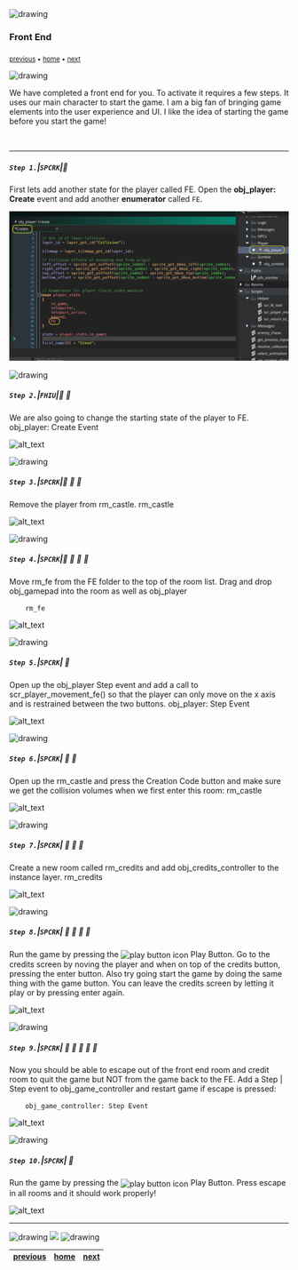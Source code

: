 <img src="https://via.placeholder.com/1000x4/45D7CA/45D7CA" alt="drawing" height="4px"/>

### Front End

<sub>[previous](../pathfinding-iii/README.md#user-content-pathfinding-zombie-iii) • [home](../README.md#user-content-gms2-ue4-space-rocks) • [next](../audio/README.md#user-content-audio-sfx)</sub>

<img src="https://via.placeholder.com/1000x4/45D7CA/45D7CA" alt="drawing" height="4px"/>

We have completed a front end for you.  To activate it requires a few steps. It uses our main character to start the game.  I am a big fan of bringing game elements into the user experience and UI.  I like the idea of starting the game before you start the game!

<br>

---


##### `Step 1.`\|`SPCRK`|:small_blue_diamond:

  First lets add another state for the player called FE.  Open the **obj_player: Create** event and add another **enumerator** called `FE`.
		

![add FE to player state](images/feCreate.png)

<img src="https://via.placeholder.com/500x2/45D7CA/45D7CA" alt="drawing" height="2px" alt = ""/>

##### `Step 2.`\|`FHIU`|:small_blue_diamond: :small_blue_diamond: 

We are also going to change the starting state of the player to FE.
		obj_player: Create Event


![alt_text](images/.png)

<img src="https://via.placeholder.com/500x2/45D7CA/45D7CA" alt="drawing" height="2px" alt = ""/>

##### `Step 3.`\|`SPCRK`|:small_blue_diamond: :small_blue_diamond: :small_blue_diamond:

Remove the player from rm_castle.
		rm_castle

![alt_text](images/.png)

<img src="https://via.placeholder.com/500x2/45D7CA/45D7CA" alt="drawing" height="2px" alt = ""/>

##### `Step 4.`\|`SPCRK`|:small_blue_diamond: :small_blue_diamond: :small_blue_diamond: :small_blue_diamond:

Move rm_fe from the FE folder to the top of the room list.  Drag and drop obj_gamepad into the room as well as obj_player

		rm_fe

![alt_text](images/.png)

<img src="https://via.placeholder.com/500x2/45D7CA/45D7CA" alt="drawing" height="2px" alt = ""/>

##### `Step 5.`\|`SPCRK`| :small_orange_diamond:

Open up the obj_player Step event and add a call to scr_player_movement_fe() so that the player can only move on the x axis and is restrained between the two buttons.
		obj_player: Step Event

![alt_text](images/.png)

<img src="https://via.placeholder.com/500x2/45D7CA/45D7CA" alt="drawing" height="2px" alt = ""/>

##### `Step 6.`\|`SPCRK`| :small_orange_diamond: :small_blue_diamond:

Open up the rm_castle and press the Creation Code button and make sure we get the collision volumes when we first enter this room:
		rm_castle

![alt_text](images/.png)

<img src="https://via.placeholder.com/500x2/45D7CA/45D7CA" alt="drawing" height="2px" alt = ""/>

##### `Step 7.`\|`SPCRK`| :small_orange_diamond: :small_blue_diamond: :small_blue_diamond:

Create a new room called rm_credits and add obj_credits_controller to the instance layer.
		rm_credits

![alt_text](images/.png)

<img src="https://via.placeholder.com/500x2/45D7CA/45D7CA" alt="drawing" height="2px" alt = ""/>

##### `Step 8.`\|`SPCRK`| :small_orange_diamond: :small_blue_diamond: :small_blue_diamond: :small_blue_diamond:

Run the game by pressing the <img style="vertical-align:middle" src="http://marcaubanel.com/gamemaker/GMS2-Images/Shared/Icon_RunProject.png" alt="play button icon"> Play Button. Go to the credits screen by noving the player and when on top of the credits button, pressing the enter button.  Also try going start the game by doing the same thing with the game button.  You can leave the credits screen by letting it play or by pressing enter again.

![alt_text](images/.png)

<img src="https://via.placeholder.com/500x2/45D7CA/45D7CA" alt="drawing" height="2px" alt = ""/>

##### `Step 9.`\|`SPCRK`| :small_orange_diamond: :small_blue_diamond: :small_blue_diamond: :small_blue_diamond: :small_blue_diamond:

Now you should be able to escape out of the front end room and credit room to quit the game but NOT from the game back to the FE.  Add a Step | Step event to obj_game_controller and restart game if escape is pressed:

		obj_game_controller: Step Event
        
![alt_text](images/.png)

<img src="https://via.placeholder.com/500x2/45D7CA/45D7CA" alt="drawing" height="2px" alt = ""/>

##### `Step 10.`\|`SPCRK`| :large_blue_diamond:

Run the game by pressing the <img style="vertical-align:middle" src="http://marcaubanel.com/gamemaker/GMS2-Images/Shared/Icon_RunProject.png" alt="play button icon"> Play Button. Press escape in all rooms and it should work properly!

![alt_text](images/.png)

___


<img src="https://via.placeholder.com/1000x4/dba81a/dba81a" alt="drawing" height="4px" alt = ""/>

<img src="https://via.placeholder.com/1000x100/45D7CA/000000/?text=Next Up - Audio SFX">

<img src="https://via.placeholder.com/1000x4/dba81a/dba81a" alt="drawing" height="4px" alt = ""/>

| [previous](../pathfinding-iii/README.md#user-content-pathfinding-zombie-iii)| [home](../README.md#user-content-gms2-ue4-space-rocks) | [next](../audio/README.md#user-content-audio-sfx)|
|---|---|---|
